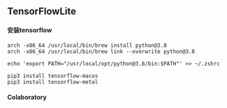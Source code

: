 ## TensorFlowLite

#### 安装tensorflow
```shell
arch -x86_64 /usr/local/bin/brew install python@3.8
arch -x86_64 /usr/local/bin/brew link --overwrite python@3.8

echo 'export PATH="/usr/local/opt/python@3.8/bin:$PATH"' >> ~/.zshrc

pip3 install tensorflow-macos
pip3 install tensorflow-metal
```

#### Colaboratory